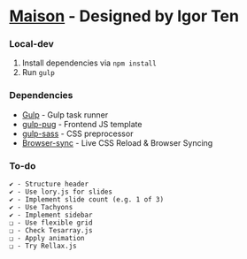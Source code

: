 # [Maison](https://dribbble.com/shots/3547714-MAISON-FREE-Minimalist-eCommerce-PSD-Template) - Designed by Igor Ten

### Local-dev
1. Install dependencies via `npm install` 
2. Run `gulp`

### Dependencies
* [Gulp](https://github.com/gulpjs/gulp) - Gulp task runner
* [gulp-pug](https://www.npmjs.com/package/gulp-pug) - Frontend JS template
* [gulp-sass](https://www.npmjs.com/package/gulp-sass) - CSS preprocessor
* [Browser-sync](https://www.npmjs.com/package/browser-sync) - Live CSS Reload & Browser Syncing

### To-do
    ✔ - Structure header
    ✔ - Use lory.js for slides
    ✔ - Implement slide count (e.g. 1 of 3)
    ✔ - Use Tachyons
    ✔ - Implement sidebar
    ❑ - Use flexible grid
    ❑ - Check Tesarray.js
    ❑ - Apply animation
    ❑ - Try Rellax.js